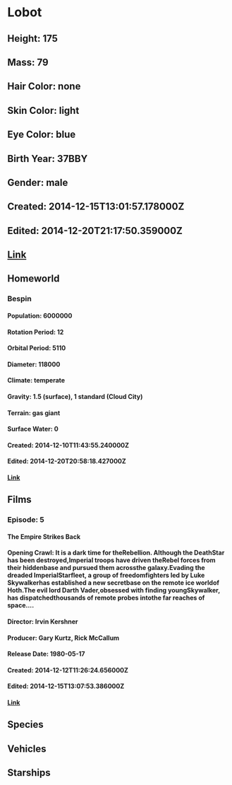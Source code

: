 # Lobot
## Height: 175
## Mass: 79
## Hair Color: none
## Skin Color: light
## Eye Color: blue
## Birth Year: 37BBY
## Gender: male
## Created: 2014-12-15T13:01:57.178000Z
## Edited: 2014-12-20T21:17:50.359000Z
## [Link](https://swapi.dev/api/people/26/)
## Homeworld
### Bespin
#### Population: 6000000
#### Rotation Period: 12
#### Orbital Period: 5110
#### Diameter: 118000
#### Climate: temperate
#### Gravity: 1.5 (surface), 1 standard (Cloud City)
#### Terrain: gas giant
#### Surface Water: 0
#### Created: 2014-12-10T11:43:55.240000Z
#### Edited: 2014-12-20T20:58:18.427000Z
#### [Link](https://swapi.dev/api/planets/6/)
## Films
### Episode: 5
#### The Empire Strikes Back
#### Opening Crawl: It is a dark time for theRebellion. Although the DeathStar has been destroyed,Imperial troops have driven theRebel forces from their hiddenbase and pursued them acrossthe galaxy.Evading the dreaded ImperialStarfleet, a group of freedomfighters led by Luke Skywalkerhas established a new secretbase on the remote ice worldof Hoth.The evil lord Darth Vader,obsessed with finding youngSkywalker, has dispatchedthousands of remote probes intothe far reaches of space....
#### Director: Irvin Kershner
#### Producer: Gary Kurtz, Rick McCallum
#### Release Date: 1980-05-17
#### Created: 2014-12-12T11:26:24.656000Z
#### Edited: 2014-12-15T13:07:53.386000Z
#### [Link](https://swapi.dev/api/films/2/)
## Species
## Vehicles
## Starships